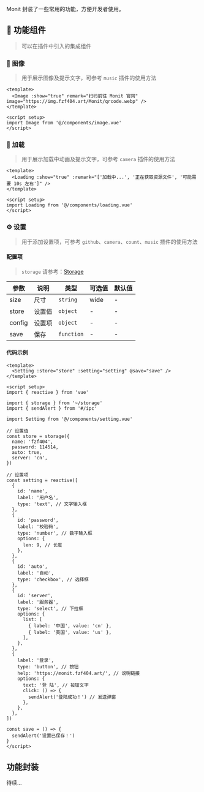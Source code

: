 <!--
 * @Author: fzf404
 * @Date: 2022-09-23 20:37:31
 * @LastEditors: fzf404 hi@fzf404.art
 * @LastEditTime: 2022-11-09 22:10:08
 * @Description: 功能封装
-->

Monit 封装了一些常用的功能，方便开发者使用。

## 🎃 功能组件

> 可以在插件中引入的集成组件

### 🎇 图像

> 用于展示图像及提示文字，可参考 `music` 插件的使用方法

```vue
<template>
  <Image :show="true" remark="扫码前往 Monit 官网" image="https://img.fzf404.art/Monit/qrcode.webp" />
</template>

<script setup>
import Image from '@/components/image.vue'
</script>
```

### 💎 加载

> 用于展示加载中动画及提示文字，可参考 `camera` 插件的使用方法

```vue
<template>
  <Loading :show="true" :remark="['加载中...', '正在获取资源文件', '可能需要 10s 左右']" />
</template>

<script setup>
import Loading from '@/components/loading.vue'
</script>
```

### ⚙️ 设置

> 用于添加设置项，可参考 `github`、`camera`、`count`、`music` 插件的使用方法

#### 配置项

> `storage` 请参考：[Storage](#响应式存储)

| 参数   | 说明   | 类型       | 可选值 | 默认值 |
| ------ | ------ | ---------- | ------ | ------ |
| size   | 尺寸   | `string`   | wide   | -      |
| store  | 设置值 | `object`   | -      | -      |
| config | 设置项 | `object`   | -      | -      |
| save   | 保存   | `function` | -      | -      |

#### 代码示例

```vue
<template>
  <Setting :store="store" :setting="setting" @save="save" />
</template>

<script setup>
import { reactive } from 'vue'

import { storage } from '~/storage'
import { sendAlert } from '#/ipc'

import Setting from '@/components/setting.vue'

// 设置值
const store = storage({
  name: 'fzf404',
  password: 114514,
  auto: true,
  server: 'cn',
})

// 设置项
const setting = reactive([
  {
    id: 'name',
    label: '用户名',
    type: 'text', // 文字输入框
  },
  {
    id: 'password',
    label: '校验码',
    type: 'number', // 数字输入框
    options: {
      len: 9, // 长度
    },
  },
  {
    id: 'auto',
    label: '自动',
    type: 'checkbox', // 选择框
  },
  {
    id: 'server',
    label: '服务器',
    type: 'select', // 下拉框
    options: {
      list: [
        { label: '中国', value: 'cn' },
        { label: '美国', value: 'us' },
      ],
    },
  },
  {
    label: '登录',
    type: 'button', // 按钮
    help: 'https://monit.fzf404.art/', // 说明链接
    options: {
      text: '登 陆', // 按钮文字
      click: () => {
        sendAlert('登陆成功！') // 发送弹窗
      },
    },
  },
])

const save = () => {
  sendAlert('设置已保存！')
}
</script>
```

## 功能封装

待续...
